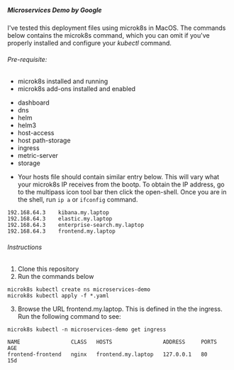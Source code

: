 ##### Microservices Demo by Google

I've tested this deployment files using microk8s in MacOS. The commands below contains the microk8s command, which you can omit if you've properly installed and configure your *kubectl* command.

###### Pre-requisite:
* microk8s installed and running
* microk8s add-ons installed and enabled
- dashboard
- dns
- helm
- helm3
- host-access
- host path-storage
- ingress
- metric-server
- storage 


* Your hosts file should contain similar entry below. This will vary what your microk8s IP receives from the bootp. To obtain the IP address, go to the multipass icon tool bar then click the open-shell. Once you are in the shell, run ```ip a``` or ```ifconfig``` command. 


```
192.168.64.3	kibana.my.laptop
192.168.64.3	elastic.my.laptop
192.168.64.3	enterprise-search.my.laptop
192.168.64.3	frontend.my.laptop
```

###### Instructions

1. Clone this repository
2. Run the commands below

```
microk8s kubectl create ns microservices-demo
microk8s kubectl apply -f *.yaml

```

3. Browse the URL frontend.my.laptop. This is defined in the the ingress. Run the following command to see:

```
microk8s kubectl -n microservices-demo get ingress 

NAME                CLASS   HOSTS                ADDRESS     PORTS   AGE
frontend-frontend   nginx   frontend.my.laptop   127.0.0.1   80      15d

```

